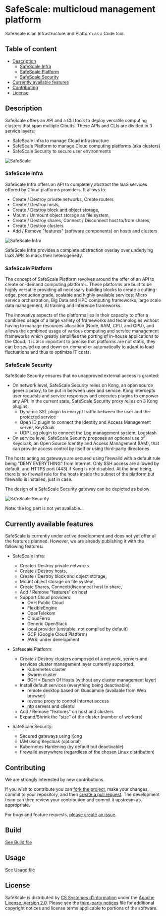 # SafeScale: multicloud management platform

SafeScale is an Infrastructure and Platform as a Code tool.

## Table of content
  - [Description](#description)
    - [SafeScale Infra](#safescale-safescale)
    - [SafeScale Platform](#safescale-platform)
    - [SafeScale Security](#safescale-security)
  - [Currently available features](#currently-available-features)
  - [Contributing](#contributing)
  - [License](#license)

## Description
SafeScale offers an API and a CLI tools to deploy versatile computing clusters that span multiple Clouds. These APIs and CLIs are divided in 3 service layers:

- SafeScale Infra to manage Cloud infrastructure
- SafeScale Platform to manage Cloud computing platforms (aka clusters)
- SafeScale Security to secure user environments

![SafeScale](doc/img/SafeScale.png "SafeScale")

### SafeScale Infra

SafeScale Infra offers an API to completely abstract the IaaS services offered by Cloud platforms providers.
It allows to:

- Create / Destroy private networks, Create routers
- Create / Destroy hosts,
- Create / Destroy block and object storage,
- Mount / Unmount object storage as file system,
- Create / Destroy shares, Connect / Disconnect host to/from shares,
- Create / Destroy clusters
- Add / Remove "features" (software components) on hosts and clusters

![SafeScale Infra](doc/img/SafeScale_Infra.png "SafeScale Infra")

SafeScale Infra provides a complete abstraction overlay over underlying IaaS APIs to mask their heterogeneity.

### SafeScale Platform

The concept of SafeScale Platform revolves around the offer of an API to create on-demand computing platforms. These platforms are built to be highly versatile providing all necessary building blocks to create a cutting-edge, production grade, scalable and highly available services: Micro service orchestration, Big Data and HPC computing frameworks, large scale data management, AI training and inference frameworks.

The innovative aspects of the platforms lies in their capacity to offer a combined usage of a large variety of frameworks and technologies without having to manage resources allocation (Node, RAM, CPU, and GPU), and allows the combined usage of various computing and service management frameworks which greatly simplifies the porting of in-house applications to the Cloud.
It is also important to precise that platforms are not static, they can be scaled up and down on-demand or automatically to adapt to load fluctuations and thus to optimize IT costs.

### SafeScale Security

SafeScale Security ensures that no unapproved external access is granted:
- On network level, SafeScale Security relies on Kong, an open source generic proxy, to be put in between user and service. Kong intercepts user requests and service responses and executes plugins to empower any API. In the current state, SafeScale Security proxy relies on 3 Kong plugins:
  - Dynamic SSL plugin to encrypt traffic between the user and the protected service
  - Open ID plugin to connect the Identity and Access Management server, KeyCloak
  - UDP Log plugin to connect the Log management system, Logstash
- On service level, SafeScale Security proposes an optional use of Keycloak, an Open Source Identity and Access Management (IAM), that can provide access control by itself or using third-party directories.

The hosts acting as gateways are secured using firewalld with a default rule being "DENY EVERYTHING" from Internet. Only SSH access are allowed by default, and HTTPS port (443) if Kong is not disabled. At the time being, there is no firewall rule for the hosts inside the subnet of the platform,but firewalld is installed, just in case.

The design of a SafeScale Security gateway can be depicted as below:

![SafeScale Security](doc/img/SafeScale_Security.png "SafeScale Security")

Note: the log part is not yet available...

## Currently available features

SafeScale is currently under active development and does not yet offer all the features planned. However, we are already publishing it with the following features:

- SafeScale Infra:
  - Create / Destroy private networks
  - Create / Destroy hosts,
  - Create / Destroy block and object storage,
  - Mount object storage on file system,
  - Create Shares, Connect/disconnect host to share,
  - Add / Remove "features" on host
  - Support Cloud providers:
    - OVH Public Cloud
    - FlexibleEngine
    - OpenTelekom
    - CloudFerro
    - Generic OpenStack
    - local provider (unstable, not compiled by default)
    - GCP (Google Cloud Platform)
    - AWS: under development

- Safescale Platform:
  - Create / Destroy clusters composed of a network, servers and services
    cluster management layer currently supported:
      - Kubernetes cluster
      - Swarm cluster
      - BOH = Bunch Of Hosts (without any cluster management layer)
  - Install default services (everything being deactivable):
    - remote desktop based on Guacamole (available from Web browser)
    - reverse proxy to control Internet access
    - ntp servers and clients
  - Add / Remove "features" on host and clusters
  - Expand/Shrink the "size" of the cluster (number of workers)

- SafeScale Security:
  - Secured gateways using Kong
  - IAM using Keycloak (optional)
  - Kubernetes Hardening (by default but deactivable)
  - firewalld everywhere (regardless of the chosen Linux distribution)

## Contributing

We are strongly interested by new contributions.

If you wish to contribute you can [fork the project](https://help.github.com/forking/), make your changes, commit to your repository, and then [create a pull request](https://help.github.com/articles/creating-a-pull-request-from-a-fork/). The development team can then review your contribution and commit it upstream as appropriate.

For bugs and feature requests, [please create an issue](../../issues/new).

## Build
  [See Build file](doc/build/BUILDING.md)

## Usage
  [See Usage file](doc/USAGE.md)

## License

SafeScale is distributed by [CS Systemes d'Information](http://csgroup.eu) under the [Apache License, Version 2.0](LICENSE). Please see the [third-party notices](NOTICE) file for additional copyright notices and license terms applicable to portions of the software.

